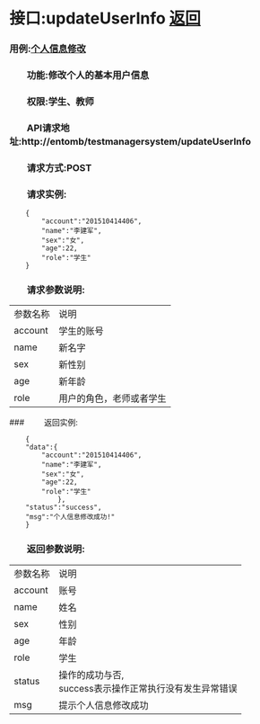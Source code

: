 # 接口:updateUserInfo <a href="https://github.com/FateBerserker/is_analysis/tree/master/test6">返回</a>
### 用例:<a href="../用例/个人信息修改.md">个人信息修改</a>

### &nbsp;&nbsp;&nbsp;&nbsp;&nbsp;&nbsp;&nbsp;&nbsp;功能:修改个人的基本用户信息
### &nbsp;&nbsp;&nbsp;&nbsp;&nbsp;&nbsp;&nbsp;&nbsp;权限:学生、教师
### &nbsp;&nbsp;&nbsp;&nbsp;&nbsp;&nbsp;&nbsp;&nbsp;API请求地址:http://entomb/testmanagersystem/updateUserInfo
### &nbsp;&nbsp;&nbsp;&nbsp;&nbsp;&nbsp;&nbsp;&nbsp;请求方式:POST
### &nbsp;&nbsp;&nbsp;&nbsp;&nbsp;&nbsp;&nbsp;&nbsp;请求实例:
	    {
			"account":"201510414406",
			"name":"李建军",
			"sex":"女",
			"age":22,
			"role":"学生"
	    }	
### &nbsp;&nbsp;&nbsp;&nbsp;&nbsp;&nbsp;&nbsp;&nbsp;请求参数说明:
<table cellspacing="0" style="width:600px;">
<tr>
	<td>参数名称</td>
	<td>说明</td>
</tr>
<tr>
	<td>account</td>
	<td>学生的账号</td>
</tr>
<tr>
	<td>name</td>
	<td>新名字</td>
</tr>
<tr>
	<td>sex</td>
	<td>新性别</td>
</tr>
<tr>
	<td>age</td>
	<td>新年龄</td>
</tr>
<tr>
	<td>role</td>
	<td>用户的角色，老师或者学生</td>
</tr>
</table>
### &nbsp;&nbsp;&nbsp;&nbsp;&nbsp;&nbsp;&nbsp;&nbsp;返回实例:

	    {
		"data":{
			"account":"201510414406",
			"name":"李建军",
			"sex":"女",
			"age":22,
			"role":"学生"
				},
		"status":"success",
		"msg":"个人信息修改成功!"
		}

### &nbsp;&nbsp;&nbsp;&nbsp;&nbsp;&nbsp;&nbsp;&nbsp;返回参数说明:
<table cellspacing="0" style="width:600px;">
<tr>
	<td>参数名称</td>
	<td>说明</td>
</tr>
<tr>
	<td>account</td>
	<td>账号</td>
</tr>
<tr>
	<td>name</td>
	<td>姓名</td>
</tr>
<tr>
	<td>sex</td>
	<td>性别</td>
</tr>
<tr>
	<td>age</td>
	<td>年龄</td>
</tr>
<tr>
	<td>role</td>
	<td>学生</td>
</tr>
<tr>
	<td>status</td>
	<td>操作的成功与否,<br>
	success表示操作正常执行没有发生异常错误</td>
</tr>
<tr>
	<td>msg</td>
	<td>提示个人信息修改成功</td>
</tr>
</table>